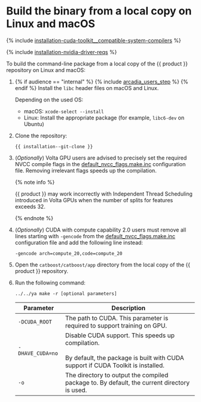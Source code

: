# Build the binary from a local copy on Linux and macOS

{% include [installation-cuda-toolkit__compatible-system-compilers](../_includes/work_src/reusage-code-examples/cuda-toolkit__compatible-system-compilers.md) %}


{% include [installation-nvidia-driver-reqs](../_includes/work_src/reusage-code-examples/nvidia-driver-reqs.md) %}


To build the command-line package from a local copy of the {{ product }} repository on Linux and macOS:
1. {% if audience == "internal" %} {% include [arcadia_users_step](../yandex_specific/_includes/arcadia_users_step.md) %} {% endif %} Install the `libc` header files on macOS and Linux.

    Depending on the used OS:

    - macOS: `xcode-select --install`
    - Linux: Install the appropriate package (for example, `libc6-dev` on Ubuntu)

1. Clone the repository:

    ```no-highlight
    {{ installation--git-clone }}
    ```

1. (_Optionally_) Volta GPU users are advised to precisely set the required NVCC compile flags in the [default_nvcc_flags.make.inc](https://github.com/catboost/catboost/blob/master/catboost/cuda/cuda_lib/default_nvcc_flags.make.inc) configuration file. Removing irrelevant flags speeds up the compilation.

    {% note info %}

    {{ product }} may work incorrectly with Independent Thread Scheduling introduced in Volta GPUs when the number of splits for features exceeds 32.

    {% endnote %}

1. (_Optionally_) CUDA with compute capability 2.0 users must remove all lines starting with `-gencode` from the [default_nvcc_flags.make.inc](https://github.com/catboost/catboost/blob/master/catboost/cuda/cuda_lib/default_nvcc_flags.make.inc) configuration file and add the following line instead:
    ```no-highlight
    -gencode arch=compute_20,code=compute_20
    ```

1. Open the `catboost/catboost/app` directory from the local copy of the {{ product }} repository.

1. Run the following command:

    ```
    ../../ya make -r [optional parameters]
    ```

    Parameter | Description
    ----- | -----
    `-DCUDA_ROOT` | The path to CUDA. This parameter is required to support training on GPU.
    `-DHAVE_CUDA=no` | Disable CUDA support. This speeds up compilation.<br/><br/>By default, the package is built with CUDA support if CUDA Toolkit is installed.
    `-o` | The directory to output the compiled package to. By default, the current directory is used.
